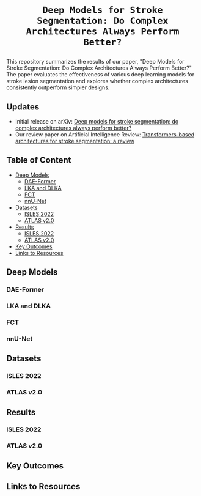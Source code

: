 # <p align=center>`Deep Models for Stroke Segmentation: Do Complex Architectures Always Perform Better?`</p> #

This repository summarizes the results of our paper, "Deep Models for Stroke Segmentation: Do Complex Architectures Always Perform Better?" The paper evaluates the effectiveness of various deep learning models for stroke lesion segmentation and explores whether complex architectures consistently outperform simpler designs.

## Updates
- Initial release on arXiv: [Deep models for stroke segmentation: do complex architectures always perform better?](https://arxiv.org/abs/2403.17177)
- Our review paper on Artificial Intelligence Review: [Transformers-based architectures for stroke segmentation: a review](https://link.springer.com/article/10.1007/s10462-024-10900-5)


## Table of Content
- [Deep Models](#deep-models)
  - [DAE-Former](#dae-former)
  - [LKA and DLKA](#lka-and-dlka)
  - [FCT](#fct)
  - [nnU-Net](#nnu-net)
- [Datasets](#datasets)
  - [ISLES 2022](#isles-2022)
  - [ATLAS v2.0](#atlas)
- [Results](#results)
  - [ISLES 2022](#isles_results)
  - [ATLAS v2.0](#atlas_results)
- [Key Outcomes](#key-outcomes)
- [Links to Resources](#links-to-resources)

## Deep Models

### DAE-Former

### LKA and DLKA

### FCT

### nnU-Net

## Datasets

### ISLES 2022

### <a name="atlas"></a> ATLAS v2.0

## Results

### <a name="isles_results"></a> ISLES 2022

### <a name="atlas_results"></a> ATLAS v2.0

##  Key Outcomes

## Links to Resources

